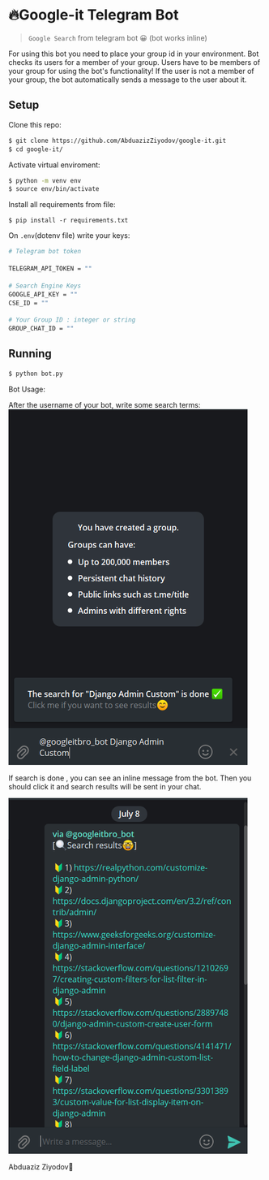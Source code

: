 # 🔥Google-it Telegram Bot

> `Google Search` from telegram bot 😀 (bot works inline)

For using this bot you need to place your group id in your environment. Bot checks its users for a member of your group. Users have to be members of your group for using the bot's functionality! If the user is not a member of your group, the bot automatically sends a message to the user about it.

## **Setup**

Clone this repo:

```bash
$ git clone https://github.com/AbduazizZiyodov/google-it.git
$ cd google-it/
```

Activate virtual enviroment:

```bash
$ python -m venv env
$ source env/bin/activate
```

Install all requirements from file:

```
$ pip install -r requirements.txt
```

On `.env`(dotenv file) write your keys:

```bash
# Telegram bot token

TELEGRAM_API_TOKEN = ""

# Search Engine Keys
GOOGLE_API_KEY = ""
CSE_ID = ""

# Your Group ID : integer or string
GROUP_CHAT_ID = ""
```

## **Running**

```bash
$ python bot.py
```

Bot Usage:

After the username of your bot, write some search terms:
![BOT_USAGE_1](screenshots/1.PNG)

If search is done , you can see an inline message from the bot. Then you should click it and search results will be sent in your chat.

![BOT_USAGE_2](screenshots/2.PNG)

Abduaziz Ziyodov🎯
